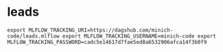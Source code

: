# leads

``
export MLFLOW_TRACKING_URI=https://dagshub.com/minich-code/leads.mlflow
export MLFLOW_TRACKING_USERNAME=minich-code
export MLFLOW_TRACKING_PASSWORD=cadc5e14617d7fae5ed8a6532906afca14f3b0f9
``
